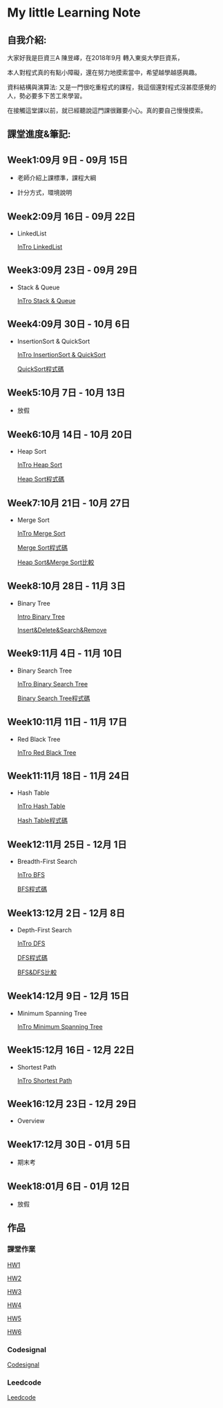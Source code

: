 # My little Learning Note

## 自我介紹:

大家好我是巨資三A 陳昱嶧，在2018年9月 轉入東吳大學巨資系，

本人對程式真的有點小障礙，還在努力地摸索當中，希望越學越感興趣。

資料結構與演算法: 又是一門很吃重程式的課程，我這個還對程式沒甚麼感覺的人，勢必要多下苦工來學習。

在接觸這堂課以前，就已經聽說這門課很難要小心。真的要自己慢慢摸索。

## 課堂進度&筆記:

## Week1:09月 9日 - 09月 15日

- 老師介紹上課標準，課程大綱

- 計分方式，環境說明

## Week2:09月 16日 - 09月 22日
- LinkedList

  [InTro LinkedList](https://github.com/kennen321/DSA2019/tree/master/WEEK2)

## Week3:09月 23日 - 09月 29日
- Stack & Queue

  [InTro Stack & Queue](https://github.com/kennen321/DSA2019/blob/master/WEEK3/Stack%20Queue.md)

## Week4:09月 30日 - 10月 6日
- InsertionSort & QuickSort

  [InTro InsertionSort & QuickSort](https://github.com/kennen321/DSA2019/blob/master/WEEK4/Quick%20Sort%26Insertion%20Sort.md)
  
  [QuickSort程式碼](https://github.com/kennen321/DSA2019/blob/master/HW1/quick%20sort_06170183.py)

## Week5:10月 7日 - 10月 13日
- 放假

## Week6:10月 14日 - 10月 20日
- Heap Sort

  [InTro Heap Sort](https://github.com/kennen321/DSA2019/blob/master/HW2/heap_sort%E6%B5%81%E7%A8%8B%E5%9C%96%E3%80%81%E5%AD%B8%E7%BF%92%E6%AD%B7%E7%A8%8B%E3%80%81%E6%96%87%E5%AD%97%E8%AA%AA%E6%98%8E.ipynb)
  
  [Heap Sort程式碼](https://github.com/kennen321/DSA2019/blob/master/HW2/heap_sort_06170183.py)

## Week7:10月 21日 - 10月 27日
- Merge Sort
 
  [InTro Merge Sort](https://github.com/kennen321/DSA2019/blob/master/HW2/merge_sort%E6%B5%81%E7%A8%8B%E5%9C%96%E3%80%81%E5%AD%B8%E7%BF%92%E6%AD%B7%E7%A8%8B%E3%80%81%E6%96%87%E5%AD%97%E8%AA%AA%E6%98%8E.ipynb)
 
  [Merge Sort程式碼](https://github.com/kennen321/DSA2019/blob/master/HW2/merge_sort_06170183.py)
 
  [Heap Sort&Merge Sort比較](https://github.com/kennen321/DSA2019/blob/master/HW2/heap%20sort%26merge%20sort%E6%AF%94%E8%BC%83.ipynb)

## Week8:10月 28日 - 11月 3日
- Binary Tree

  [Intro Binary Tree](http://alrightchiu.github.io/SecondRound/binary-tree-introjian-jie.html)
  
  [Insert&Delete&Search&Remove](https://github.com/kennen321/DSA2019/blob/master/HW3/%E6%96%B0%E5%A2%9E%2C%E5%88%AA%E9%99%A4%2C%E6%9F%A5%E8%A9%A2%2C%E4%BF%AE%E6%94%B9%E5%8A%9F%E8%83%BD%E8%AA%AA%E6%98%8E.md)

## Week9:11月 4日 - 11月 10日
- Binary Search Tree
  
  [InTro Binary Search Tree](https://github.com/kennen321/DSA2019/blob/master/HW3/BST%E5%AD%B8%E7%BF%92%E6%AD%B7%E7%A8%8B%2C%E6%B5%81%E7%A8%8B%E5%9C%96%2C%E5%8E%9F%E7%90%86.ipynb)
  
  [Binary Search Tree程式碼](https://github.com/kennen321/DSA2019/blob/master/HW3/binary_search_tree_06170183.py)
## Week10:11月 11日 - 11月 17日
- Red Black Tree

  [InTro Red Black Tree](https://alrightchiu.github.io/SecondRound/red-black-tree-introjian-jie.html)
## Week11:11月 18日 - 11月 24日
- Hash Table

  [InTro Hash Table](https://github.com/kennen321/DSA2019/blob/master/HW4/hash%20table%20%E5%AD%B8%E7%BF%92%E6%AD%B7%E7%A8%8B%EF%BC%8C%E6%B5%81%E7%A8%8B%E5%9C%96%E8%88%87%E6%96%87%E5%AD%97%E8%AA%AA%E6%98%8E.ipynb)
  
  [Hash Table程式碼](https://github.com/kennen321/DSA2019/blob/master/HW4/hash_table_06170183.py)

## Week12:11月 25日 - 12月 1日
- Breadth-First Search
  
  [InTro BFS](https://github.com/kennen321/DSA2019/blob/master/homework/BFS.ipynb)
  
  [BFS程式碼](https://github.com/kennen321/DSA2019/blob/master/HW5/BFS_06170183.py)

## Week13:12月 2日 - 12月 8日
- Depth-First Search
  
  [InTro DFS](https://github.com/kennen321/DSA2019/blob/master/homework/DFS.ipynb)
  
  [DFS程式碼](https://github.com/kennen321/DSA2019/blob/master/HW5/BFS_06170183.py)

  [BFS&DFS比較](https://github.com/kennen321/DSA2019/blob/master/homework/BFS%26DFS%E6%AF%94%E8%BC%83.ipynb)
## Week14:12月 9日 - 12月 15日
- Minimum Spanning Tree

  [InTro Minimum Spanning Tree](https://github.com/kennen321/DSA2019/blob/master/HW6/Dijkstra%E3%80%81Kruskal%E5%AD%B8%E7%BF%92%E6%AD%B7%E7%A8%8B%E3%80%81%E6%B5%81%E7%A8%8B%E5%9C%96%E3%80%81%E5%8E%9F%E7%90%86%E8%AA%AA%E6%98%8E.ipynb)

## Week15:12月 16日 - 12月 22日
- Shortest Path

  [InTro Shortest Path](https://github.com/kennen321/DSA2019/blob/master/HW6/Dijkstra%E3%80%81Kruskal%E5%AD%B8%E7%BF%92%E6%AD%B7%E7%A8%8B%E3%80%81%E6%B5%81%E7%A8%8B%E5%9C%96%E3%80%81%E5%8E%9F%E7%90%86%E8%AA%AA%E6%98%8E.ipynb)

## Week16:12月 23日 - 12月 29日
- Overview


## Week17:12月 30日 - 01月 5日
- 期末考


## Week18:01月 6日 - 01月 12日
- 放假

## 作品

### 課堂作業

[HW1](https://github.com/kennen321/DSA2019/tree/master/HW1)

[HW2](https://github.com/kennen321/DSA2019/tree/master/HW2)

[HW3](https://github.com/kennen321/DSA2019/tree/master/HW3)

[HW4](https://github.com/kennen321/DSA2019/tree/master/HW4)

[HW5](https://github.com/kennen321/DSA2019/tree/master/HW5)

[HW6](https://github.com/kennen321/DSA2019/tree/master/HW6)

### Codesignal
[Codesignal](https://github.com/kennen321/DSA2019/tree/master/codesignal)
### Leedcode
[Leedcode](https://github.com/kennen321/DSA2019/tree/master/Leedcode)
